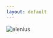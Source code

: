 ```yaml
---
layout: default
---
```


![elenius](http://www.gravatar.com/avatar/6f44a08675a6f1b08acc7755bc93aba9.png?s=200)
